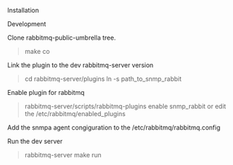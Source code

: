  Installation


 Development

Clone rabbitmq-public-umbrella tree.
  > make co

Link the plugin to the dev rabbitmq-server version

 > cd rabbitmq-server/plugins
 > ln -s path_to_snmp_rabbit

Enable plugin for rabbitmq

 > rabbitmq-server/scripts/rabbitmq-plugins enable snmp_rabbit
 or edit the /etc/rabbitmq/enabled_plugins

Add the snmpa agent congiguration to the /etc/rabbitmq/rabbitmq.config

Run the dev server

 > rabbitmq-server make run